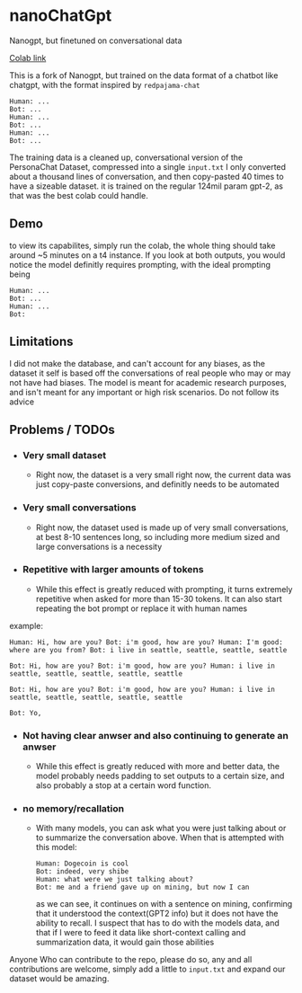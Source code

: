 # nanoChatGpt

Nanogpt, but finetuned on conversational data 

[Colab link](https://colab.research.google.com/drive/1a2aW5eClKjHVQJp-qtHDz4m6ai4yh49Z?usp=sharing)

This is a fork of Nanogpt, but trained on the data format of a chatbot like chatgpt, with the format inspired by `redpajama-chat`

```
Human: ...
Bot: ...
Human: ...
Bot: ...
Human: ...
Bot: ...
```

The training data is a cleaned up, conversational version of the PersonaChat Dataset, compressed into a single `input.txt` I only converted about a thousand lines of conversation, and then copy-pasted 40 times to have a sizeable dataset. it is trained on the regular 124mil param gpt-2, as that was the best colab could handle. 

## Demo
to view its capabilites, simply run the colab, the whole thing should take around ~5 minutes on a t4 instance. If you look at both outputs, you would notice the model definitly requires prompting, with the ideal prompting being

```
Human: ...
Bot: ...
Human: ...
Bot:
```

## Limitations 

I did not make the database, and can't account for any biases, as the dataset it self is based off the conversations of real people who may or may not have had biases. The model is meant for academic research purposes, and isn't meant for any important or high risk scenarios. Do not follow its advice

## Problems / TODOs
 - ### Very small dataset
    - Right now, the dataset is a very small right now, the current data was just copy-paste conversions, and definitly needs to be automated 
 - ### Very small conversations
    - Right now, the dataset used is made up of very small conversations, at best 8-10 sentences long, so including more medium sized and large conversations is a necessity
 - ### Repetitive with larger amounts of tokens
    - While this effect is greatly reduced with prompting, it turns extremely repetitive when asked for more than 15-30 tokens. It can also start repeating the bot prompt or replace it with human names

example:
```
Human: Hi, how are you? Bot: i'm good, how are you? Human: I'm good: where are you from? Bot: i live in seattle, seattle, seattle, seattle

Bot: Hi, how are you? Bot: i'm good, how are you? Human: i live in seattle, seattle, seattle, seattle, seattle

Bot: Hi, how are you? Bot: i'm good, how are you? Human: i live in seattle, seattle, seattle, seattle, seattle

Bot: Yo,
```
- ### Not having clear anwser and also continuing to generate an anwser 
    - While this effect is greatly reduced with more and better data, the model probably needs padding to set outputs to a certain size, and also probably a stop at a certain word function.
 - ### no memory/recallation
    - With many models, you can ask what you were just talking about or to summarize the conversation above. When that is attempted with this model:
      ``` 
      Human: Dogecoin is cool 
      Bot: indeed, very shibe
      Human: what were we just talking about?
      Bot: me and a friend gave up on mining, but now I can
      ```
      as we can see, it continues on with a sentence on mining, confirming that it understood the context(GPT2 info) but it does not have the ability to recall. I suspect that has to do with the models data, and that if I were to feed it data like short-context calling and summarization data, it would gain those abilities 


Anyone Who can contribute to the repo, please do so, any and all contributions are welcome, simply add a little to `input.txt` and expand our dataset would be amazing.
